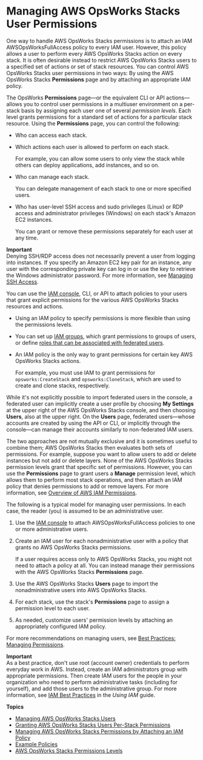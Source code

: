 # Managing AWS OpsWorks Stacks User Permissions<a name="opsworks-security-users"></a>

One way to handle AWS OpsWorks Stacks permissions is to attach an IAM AWSOpsWorksFullAccess policy to every IAM user\. However, this policy allows a user to perform every AWS OpsWorks Stacks action on every stack\. It is often desirable instead to restrict AWS OpsWorks Stacks users to a specified set of actions or set of stack resources\. You can control AWS OpsWorks Stacks user permissions in two ways: By using the AWS OpsWorks Stacks **Permissions** page and by attaching an appropriate IAM policy\.

The OpsWorks **Permissions** page—or the equivalent CLI or API actions—allows you to control user permissions in a multiuser environment on a per\-stack basis by assigning each user one of several *permission levels*\. Each level grants permissions for a standard set of actions for a particular stack resource\. Using the **Permissions** page, you can control the following:
+ Who can access each stack\.
+ Which actions each user is allowed to perform on each stack\.

  For example, you can allow some users to only view the stack while others can deploy applications, add instances, and so on\.
+ Who can manage each stack\.

  You can delegate management of each stack to one or more specified users\.
+ Who has user\-level SSH access and sudo privileges \(Linux\) or RDP access and administrator privileges \(Windows\) on each stack's Amazon EC2 instances\.

  You can grant or remove these permissions separately for each user at any time\.

**Important**  
Denying SSH/RDP access does not necessarily prevent a user from logging into instances\. If you specify an Amazon EC2 key pair for an instance, any user with the corresponding private key can log in or use the key to retrieve the Windows administrator password\. For more information, see [Managing SSH Access](security-ssh-access.md)\.

You can use the [IAM console](https://console.aws.amazon.com/iam), CLI, or API to attach policies to your users that grant explicit permissions for the various AWS OpsWorks Stacks resources and actions\.
+ Using an IAM policy to specify permissions is more flexible than using the permissions levels\.
+ You can set up [IAM groups](http://docs.aws.amazon.com/IAM/latest/UserGuide/Using_WorkingWithGroupsAndUsers.html), which grant permissions to groups of users, or define [roles that can be associated with federated users](http://docs.aws.amazon.com/IAM/latest/UserGuide/WorkingWithRoles.html)\.
+ An IAM policy is the only way to grant permissions for certain key AWS OpsWorks Stacks actions\.

  For example, you must use IAM to grant permissions for `opsworks:CreateStack` and `opsworks:CloneStack`, which are used to create and clone stacks, respectively\.

While it's not explicitly possible to import federated users in the console, a federated user can implicitly create a user profile by choosing **My Settings** at the upper right of the AWS OpsWorks Stacks console, and then choosing **Users**, also at the upper right\. On the **Users** page, federated users—whose accounts are created by using the API or CLI, or implicitly through the console—can manage their accounts similarly to non\-federated IAM users\.

The two approaches are not mutually exclusive and it is sometimes useful to combine them; AWS OpsWorks Stacks then evaluates both sets of permissions\. For example, suppose you want to allow users to add or delete instances but not add or delete layers\. None of the AWS OpsWorks Stacks permission levels grant that specific set of permissions\. However, you can use the **Permissions** page to grant users a **Manage** permission level, which allows them to perform most stack operations, and then attach an IAM policy that denies permissions to add or remove layers\. For more information, see [Overview of AWS IAM Permissions](http://docs.aws.amazon.com/IAM/latest/UserGuide/PermissionsOverview.html)\. 

The following is a typical model for managing user permissions\. In each case, the reader \(you\) is assumed to be an administrative user\.

1. Use the [IAM console](https://console.aws.amazon.com/iam) to attach AWSOpsWorksFullAccess policies to one or more administrative users\.

1. Create an IAM user for each nonadministrative user with a policy that grants no AWS OpsWorks Stacks permissions\.

   If a user requires access only to AWS OpsWorks Stacks, you might not need to attach a policy at all\. You can instead manage their permissions with the AWS OpsWorks Stacks **Permissions** page\.

1. Use the AWS OpsWorks Stacks **Users** page to import the nonadministrative users into AWS OpsWorks Stacks\.

1. For each stack, use the stack's **Permissions** page to assign a permission level to each user\.

1. As needed, customize users' permission levels by attaching an appropriately configured IAM policy\.

For more recommendations on managing users, see [Best Practices: Managing Permissions](best-practices-permissions.md)\.

**Important**  
As a best practice, don't use root \(account owner\) credentials to perform everyday work in AWS\. Instead, create an IAM administrators group with appropriate permissions\. Then create IAM users for the people in your organization who need to perform administrative tasks \(including for yourself\), and add those users to the administrative group\. For more information, see [IAM Best Practices](https://docs.aws.amazon.com/IAM/latest/UserGuide/IAMBestPractices.html) in the *Using IAM* guide\.

**Topics**
+ [Managing AWS OpsWorks Stacks Users](opsworks-security-users-manage.md)
+ [Granting AWS OpsWorks Stacks Users Per\-Stack Permissions](opsworks-security-users-console.md)
+ [Managing AWS OpsWorks Stacks Permissions by Attaching an IAM Policy](opsworks-security-users-policy.md)
+ [Example Policies](opsworks-security-users-examples.md)
+ [AWS OpsWorks Stacks Permissions Levels](opsworks-security-users-standard.md)